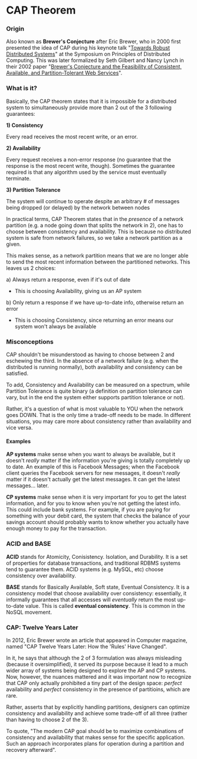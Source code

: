 # CAP Theorem


### Origin
Also known as **Brewer's Conjecture** after Eric Brewer, who in 2000 first presented the idea of CAP during his keynote talk "[Towards Robust Distributed Systems](https://people.eecs.berkeley.edu/~brewer/cs262b-2004/PODC-keynote.pdf)" at the Symposium on Principles of Distributed Computing. This was later formalized by Seth Gilbert and Nancy Lynch in their 2002 paper "[Brewer's Conjecture and the Feasibility of Consistent, Available, and Partition-Tolerant Web Services](http://www.glassbeam.com/sites/all/themes/glassbeam/images/blog/10.1.1.67.6951.pdf)".


### What is it?
Basically, the CAP theorem states that it is impossible for a distributed system to simultaneously provide more than 2 out of the 3 following guarantees:

**1) Consistency**

Every read receives the most recent write, or an error.

**2) Availability**

Every request receives a non-error response (no guarantee that the response is the most recent write, though). Sometimes the guarantee required is that any algorithm used by the service must eventually terminate.

**3) Partition Tolerance**

The system will continue to operate despite an arbitrary # of messages being dropped (or delayed) by the network between nodes

In practical terms, CAP Theorem states that in the *presence* of a network partition (e.g. a node going down that splits the network in 2), one has to choose between consistency and availability. This is because no distributed system is safe from network failures, so we take a network partition as a given.

This makes sense, as a network partition means that we are no longer able to send the most recent information between the partitioned networks. This leaves us 2 choices:

a) Always return a response, even if it's out of date
- This is choosing Availability, giving us an AP system

b) Only return a response if we have up-to-date info, otherwise return an error
- This is choosing Consistency, since returning an error means our system won't always be available

### Misconceptions
CAP shouldn't be misunderstood as having to choose between 2 and eschewing the third. In the absence of a network failure (e.g. when the distributed is running normally), both availability and consistency can be satisfied.

To add, Consistency and Availability can be measured on a spectrum, while Partition Tolerance is quite binary (a definition on partition tolerance can vary, but in the end the system either supports partition tolerance or not).

Rather, it's a question of what is most valuable to YOU when the network goes DOWN. That is the only time a trade-off needs to be made. In different situations, you may care more about consistency rather than availability and vice versa.

#### Examples
**AP systems** make sense when you want to always be available, but it doesn't *really* matter if the information you're giving is totally completely up to date. An example of this is Facebook Messages; when the Facebook client queries the Facebook servers for new messages, it doesn't *really* matter if it doesn't actually get the latest messages. It can get the latest messages... later.

**CP systems** make sense when it is very important for you to get the latest information, and for you to know when you're not getting the latest info. This could include bank systems. For example, if you are paying for something with your debit card, the system that checks the balance of your savings account should probably wants to know whether you actually have enough money to pay for the transaction.

### ACID and BASE
**ACID** stands for Atomicity, Conisistency. Isolation, and Durability. It is a set of properties for database transactions, and traditional RDBMS systems tend to guarantee them. ACID systems (e.g. MySQL, etc) choose consistency over availability.

**BASE** stands for Basically Available, Soft state, Eventual Consistency. It is a consistency model that choose availability over consistency: essentially, it informally guarantees that all accesses will _eventually_ return the most up-to-date value. This is called **eventual consistency**. This is common in the NoSQL movement.

### CAP: Twelve Years Later

In 2012, Eric Brewer wrote an article that appeared in Computer magazine, named "CAP Twelve Years Later: How the 'Rules' Have Changed".

In it, he says that although the 2 of 3 formulation was always misleading (because it oversimplified), it served its purpose because it lead to a much wider array of systems being designed to explore the AP and CP systems. Now, however, the nuances mattered and it was important now to recognize that CAP only actually prohibited a tiny part of the design space: _perfect_ availability and _perfect_ consistency in the presence of partitioins, which are rare.

Rather, asserts that by explicitly handling partitions, designers can optimize consistency and availability and achieve some trade-off of all three (rather than having to choose 2 of the 3).

To quote, "The modern CAP goal should be to maximize combinations of consistency and availability that makes sense for the specific application. Such an approach incorporates plans for operation during a partition and recovery afterward".


